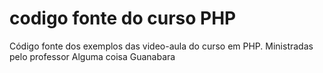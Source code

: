 # codigo fonte do curso PHP
Código fonte dos exemplos das video-aula do curso em PHP.
Ministradas pelo professor Alguma coisa Guanabara
